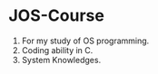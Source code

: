 JOS-Course
=========
1. For my study of OS programming.
2. Coding ability in C.
3. System Knowledges.
